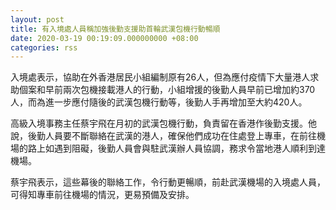 ```yaml
---
layout: post
title: 有入境處人員稱加強後勤支援助首輪武漢包機行動暢順　
date: 2020-03-19 00:19:09.000000000 +08:00
categories: rss
---
```


入境處表示，協助在外香港居民小組編制原有26人，但為應付疫情下大量港人求助個案和早前兩次包機接載港人的行動，小組增援的後勤人員早前已增加約370人，而為進一步應付隨後的武漢包機行動等，後勤人手再增加至大約420人。

高級入境事務主任蔡宇飛在月初的武漢包機行動，負責留在香港作後勤支援。他說，後勤人員要不斷聯絡在武漢的港人，確保他們成功在住處登上專車，在前往機場的路上如遇到阻礙，後勤人員會與駐武漢辦人員協調，務求令當地港人順利到達機場。

蔡宇飛表示，這些幕後的聯絡工作，令行動更暢順，前赴武漢機場的入境處人員，可得知專車前往機場的情況，更易預備及安排。

